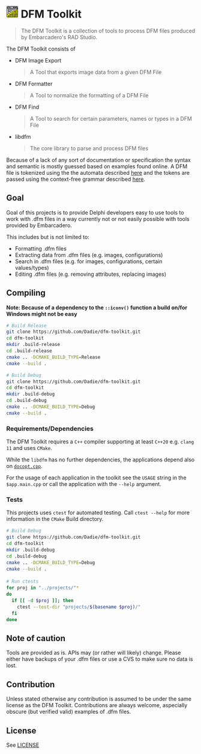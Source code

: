 # ![Logo](etc/logo_32_32.png) DFM Toolkit 
> The DFM Toolkit is a collection of tools to process DFM files produced by Embarcadero's RAD Studio.

The DFM Toolkit consists of
- DFM Image Export
  > A Tool that exports image data from a given DFM File
- DFM Formatter
  > A Tool to normalize the formatting of a DFM File
- DFM Find
  > A Tool to search for certain parameters, names or types in a DFM File
- libdfm
  > The core library to parse and process DFM files

Because of a lack of any sort of documentation or specification the syntax and semantic is mostly guessed based on examples found online. A DFM file is tokenized using the the automata described [here](./etc/lexer.md) and the tokens are passed using the context-free grammar described [here](./etc/grammar.md).

## Goal

Goal of this projects is to provide Delphi developers easy to use tools to work with .dfm files in a way currently not or not easily possible with tools provided by Embarcadero.

This includes but is not limited to:
- Formatting .dfm files
- Extracting data from .dfm files (e.g. images, configurations)
- Search in .dfm files (e.g. for images, configurations, certain values/types)
- Editing .dfm files (e.g. removing attributes, replacing images)

## Compiling
**Note: Because of a dependency to the `::iconv()` function a build on/for Windows might not be easy** 

```bash
# Build Release
git clone https://github.com/Dadie/dfm-toolkit.git
cd dfm-toolkit
mkdir .build-release
cd .build-release
cmake .. -DCMAKE_BUILD_TYPE=Release
cmake --build .
```

```bash
# Build Debug
git clone https://github.com/Dadie/dfm-toolkit.git
cd dfm-toolkit
mkdir .build-debug
cd .build-debug
cmake .. -DCMAKE_BUILD_TYPE=Debug
cmake --build .
```
### Requirements/Dependencies

The DFM Toolkit requires a `C++` compiler supporting at least `C++20` e.g. `clang 11` and uses `CMake`.

While the `libdfm` has no further dependencies, the applications depend also on [`docopt.cpp`](https://github.com/docopt/docopt.cpp).

For the usage of each application in the toolkit see the `USAGE` string in the `$app.main.cpp` or call the application with the `--help` argument.

### Tests

This projects uses `ctest` for automated testing. Call `ctest --help` for more information in the `CMake` Build directory.

```bash
# Build Debug
git clone https://github.com/Dadie/dfm-toolkit.git
cd dfm-toolkit
mkdir .build-debug
cd .build-debug
cmake .. -DCMAKE_BUILD_TYPE=Debug
cmake --build .

# Run ctests
for proj in "../projects/"* 
do
  if [[ -d $proj ]]; then
    ctest --test-dir "projects/$(basename $proj)/"
  fi
done
```

## Note of caution

Tools are provided as is. APIs may (or rather will likely) change. Please either have backups of your .dfm files or use a CVS to make sure no data is lost.

## Contribution

Unless stated otherwise any contribution is assumed to be under the same license as the DFM Toolkit. Contributions are always welcome, aspecially obscure (but verified valid) examples of .dfm files.

## License

See [LICENSE](./LICENSE)
